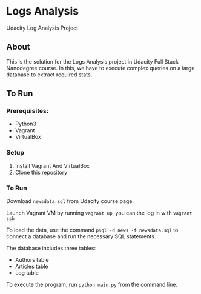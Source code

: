 # Logs Analysis

Udacity Log Analysis Project

## About

This is the solution for the Logs Analysis project in Udacity Full Stack Nanodegree course.
In this, we have to execute complex queries on a large database to extract required stats.

## To Run

### Prerequisites:
- Python3
- Vagrant
- VirtualBox

### Setup
1. Install Vagrant And VirtualBox
2. Clone this repository

### To Run

Download `newsdata.sql` from Udacity course page.

Launch Vagrant VM by running `vagrant up`, you can the log in with `vagrant ssh`

To load the data, use the command `psql -d news -f newsdata.sql` to connect a database and run the necessary SQL statements.

The database includes three tables:
- Authors table
- Articles table
- Log table

To execute the program, run `python main.py` from the command line.

